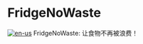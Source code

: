 # FridgeNoWaste
[![en-us](https://img.shields.io/badge/lang-en--us-green.svg)](https://github.com/BoboTheKnight/fridge-no-waste/blob/master/README.md)
FridgeNoWaste: 让食物不再被浪费！
